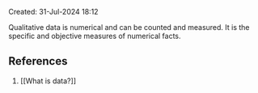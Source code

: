 Created: 31-Jul-2024 18:12

Qualitative data is numerical and can be counted and measured. It is the specific and objective measures of numerical facts.
## References
1. [[What is data?]]
